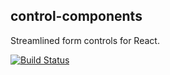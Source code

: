 control-components
--

Streamlined form controls for React.

[![Build Status](https://travis-ci.org/thebearingedge/control-components.svg?branch=master)](https://travis-ci.org/thebearingedge/control-components)
